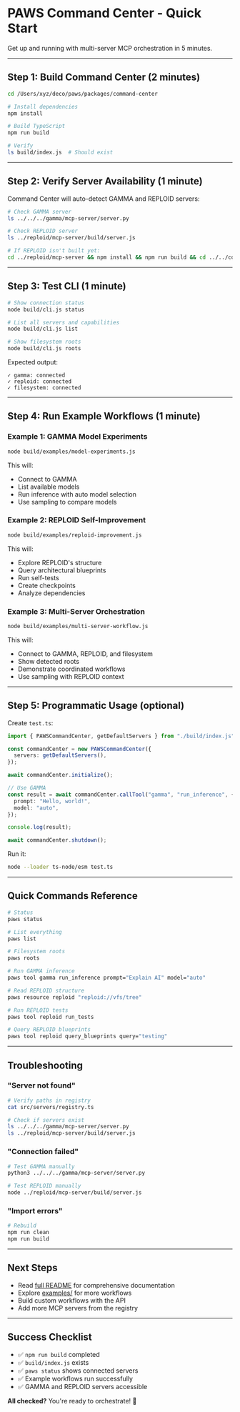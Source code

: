 # PAWS Command Center - Quick Start

Get up and running with multi-server MCP orchestration in 5 minutes.

---

## Step 1: Build Command Center (2 minutes)

```bash
cd /Users/xyz/deco/paws/packages/command-center

# Install dependencies
npm install

# Build TypeScript
npm run build

# Verify
ls build/index.js  # Should exist
```

---

## Step 2: Verify Server Availability (1 minute)

Command Center will auto-detect GAMMA and REPLOID servers:

```bash
# Check GAMMA server
ls ../../../gamma/mcp-server/server.py

# Check REPLOID server
ls ../reploid/mcp-server/build/server.js

# If REPLOID isn't built yet:
cd ../reploid/mcp-server && npm install && npm run build && cd ../../command-center
```

---

## Step 3: Test CLI (1 minute)

```bash
# Show connection status
node build/cli.js status

# List all servers and capabilities
node build/cli.js list

# Show filesystem roots
node build/cli.js roots
```

Expected output:
```
✓ gamma: connected
✓ reploid: connected
✓ filesystem: connected
```

---

## Step 4: Run Example Workflows (1 minute)

### Example 1: GAMMA Model Experiments

```bash
node build/examples/model-experiments.js
```

This will:
- Connect to GAMMA
- List available models
- Run inference with auto model selection
- Use sampling to compare models

### Example 2: REPLOID Self-Improvement

```bash
node build/examples/reploid-improvement.js
```

This will:
- Explore REPLOID's structure
- Query architectural blueprints
- Run self-tests
- Create checkpoints
- Analyze dependencies

### Example 3: Multi-Server Orchestration

```bash
node build/examples/multi-server-workflow.js
```

This will:
- Connect to GAMMA, REPLOID, and filesystem
- Show detected roots
- Demonstrate coordinated workflows
- Use sampling with REPLOID context

---

## Step 5: Programmatic Usage (optional)

Create `test.ts`:

```typescript
import { PAWSCommandCenter, getDefaultServers } from "./build/index.js";

const commandCenter = new PAWSCommandCenter({
  servers: getDefaultServers(),
});

await commandCenter.initialize();

// Use GAMMA
const result = await commandCenter.callTool("gamma", "run_inference", {
  prompt: "Hello, world!",
  model: "auto",
});

console.log(result);

await commandCenter.shutdown();
```

Run it:

```bash
node --loader ts-node/esm test.ts
```

---

## Quick Commands Reference

```bash
# Status
paws status

# List everything
paws list

# Filesystem roots
paws roots

# Run GAMMA inference
paws tool gamma run_inference prompt="Explain AI" model="auto"

# Read REPLOID structure
paws resource reploid "reploid://vfs/tree"

# Run REPLOID tests
paws tool reploid run_tests

# Query REPLOID blueprints
paws tool reploid query_blueprints query="testing"
```

---

## Troubleshooting

### "Server not found"

```bash
# Verify paths in registry
cat src/servers/registry.ts

# Check if servers exist
ls ../../../gamma/mcp-server/server.py
ls ../reploid/mcp-server/build/server.js
```

### "Connection failed"

```bash
# Test GAMMA manually
python3 ../../../gamma/mcp-server/server.py

# Test REPLOID manually
node ../reploid/mcp-server/build/server.js
```

### "Import errors"

```bash
# Rebuild
npm run clean
npm run build
```

---

## Next Steps

- Read [full README](./README.md) for comprehensive documentation
- Explore [examples/](./examples/) for more workflows
- Build custom workflows with the API
- Add more MCP servers from the registry

---

## Success Checklist

- ✅ `npm run build` completed
- ✅ `build/index.js` exists
- ✅ `paws status` shows connected servers
- ✅ Example workflows run successfully
- ✅ GAMMA and REPLOID servers accessible

**All checked?** You're ready to orchestrate! 🚀
